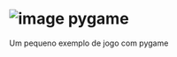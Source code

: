 # ![image](https://user-images.githubusercontent.com/81872713/119891730-b363aa00-bf0f-11eb-8a0d-8a5376a2d4fe.png) pygame
Um pequeno exemplo de jogo com pygame

